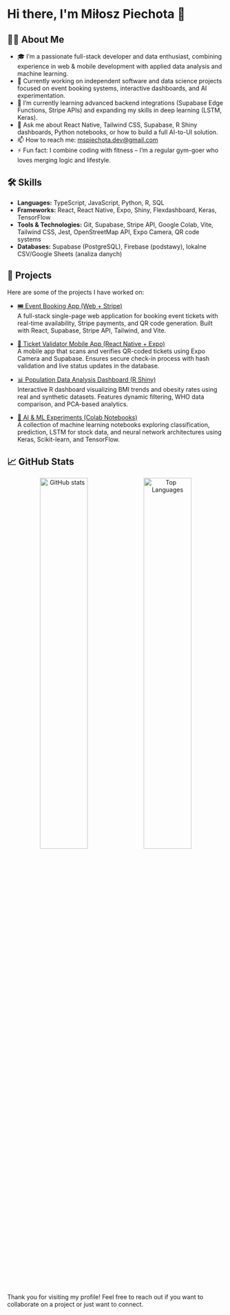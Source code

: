 # Hi there, I'm Miłosz Piechota 👋

## 👨‍💻 About Me

- 🎓 I’m a passionate full-stack developer and data enthusiast, combining experience in web & mobile development with applied data analysis and machine learning.  
- 💼 Currently working on independent software and data science projects focused on event booking systems, interactive dashboards, and AI experimentation.  
- 🌱 I’m currently learning advanced backend integrations (Supabase Edge Functions, Stripe APIs) and expanding my skills in deep learning (LSTM, Keras).  
- 💬 Ask me about React Native, Tailwind CSS, Supabase, R Shiny dashboards, Python notebooks, or how to build a full AI-to-UI solution.  
- 📫 How to reach me: mspiechota.dev@gmail.com  
- ⚡ Fun fact: I combine coding with fitness – I’m a regular gym-goer who loves merging logic and lifestyle.

## 🛠️ Skills

- **Languages:** TypeScript, JavaScript, Python, R, SQL  
- **Frameworks:** React, React Native, Expo, Shiny, Flexdashboard, Keras, TensorFlow  
- **Tools & Technologies:** Git, Supabase, Stripe API, Google Colab, Vite, Tailwind CSS, Jest, OpenStreetMap API, Expo Camera, QR code systems  
- **Databases:** Supabase (PostgreSQL), Firebase (podstawy), lokalne CSV/Google Sheets (analiza danych)


## 🚀 Projects

Here are some of the projects I have worked on:

- [🎟️ Event Booking App (Web + Stripe)](https://github.com/miloszpiechota/event-booking-app)  
  A full-stack single-page web application for booking event tickets with real-time availability, Stripe payments, and QR code generation. Built with React, Supabase, Stripe API, Tailwind, and Vite.

- [📱 Ticket Validator Mobile App (React Native + Expo)](https://github.com/miloszpiechota/ticket-qr-scanner)  
  A mobile app that scans and verifies QR-coded tickets using Expo Camera and Supabase. Ensures secure check-in process with hash validation and live status updates in the database.

- [📊 Population Data Analysis Dashboard (R Shiny)](https://github.com/miloszpiechota/bmi-dashboard)  
  Interactive R dashboard visualizing BMI trends and obesity rates using real and synthetic datasets. Features dynamic filtering, WHO data comparison, and PCA-based analytics.

- [🤖 AI & ML Experiments (Colab Notebooks)](https://github.com/miloszpiechota/ai-ml-notebooks)  
  A collection of machine learning notebooks exploring classification, prediction, LSTM for stock data, and neural network architectures using Keras, Scikit-learn, and TensorFlow.


## 📈 GitHub Stats

<div align="center">

  <img width="47%" src="https://github-readme-stats.vercel.app/api?username=miloszpiechota&show_icons=true&theme=gotham&hide_border=true&cache_seconds=86400" alt="GitHub stats" />

  <img width="47%" src="https://github-readme-stats.vercel.app/api/top-langs/?username=miloszpiechota&layout=compact&theme=gotham&hide_border=true&cache_seconds=86400" alt="Top Languages" />

  <br /><br />

  

</div>


Thank you for visiting my profile! Feel free to reach out if you want to collaborate on a project or just want to connect.
